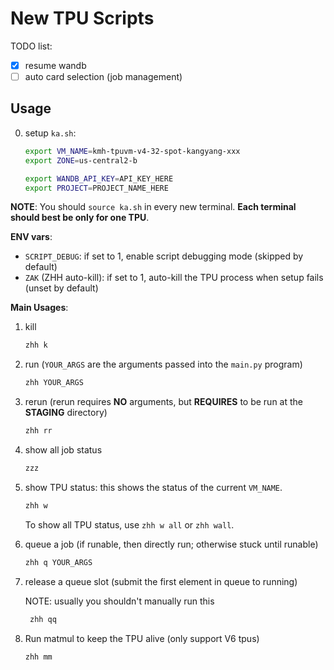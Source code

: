 # New TPU Scripts

TODO list:

- [x] resume wandb
- [ ] auto card selection (job management)

## Usage

0. setup `ka.sh`:


    ```bash
    export VM_NAME=kmh-tpuvm-v4-32-spot-kangyang-xxx
    export ZONE=us-central2-b

    export WANDB_API_KEY=API_KEY_HERE
    export PROJECT=PROJECT_NAME_HERE
    ```

**NOTE**: You should `source ka.sh` in every new terminal. **Each terminal should best be only for one TPU**.

**ENV vars**:
- `SCRIPT_DEBUG`: if set to 1, enable script debugging mode (skipped by default)
- `ZAK` (ZHH auto-kill): if set to 1, auto-kill the TPU process when setup fails (unset by default)

**Main Usages**:

1. kill 

    ```bash
    zhh k
    ```

2. run (`YOUR_ARGS` are the arguments passed into the `main.py` program)

    ```bash
    zhh YOUR_ARGS
    ```

3. rerun (rerun requires **NO** arguments, but **REQUIRES** to be run at the **STAGING** directory)

    ```bash
    zhh rr
    ```

4. show all job status

    ```bash
    zzz
    ```

5. show TPU status: this shows the status of the current `VM_NAME`.

    ```bash
    zhh w
    ```

    To show all TPU status, use `zhh w all` or `zhh wall`.

6. queue a job (if runable, then directly run; otherwise stuck until runable)

    ```bash
    zhh q YOUR_ARGS
    ```

7. release a queue slot (submit the first element in queue to running)

    NOTE: usually you shouldn't manually run this

   ```bash
    zhh qq
   ```

8. Run matmul to keep the TPU alive (only support V6 tpus)

   ```bash
   zhh mm
   ```